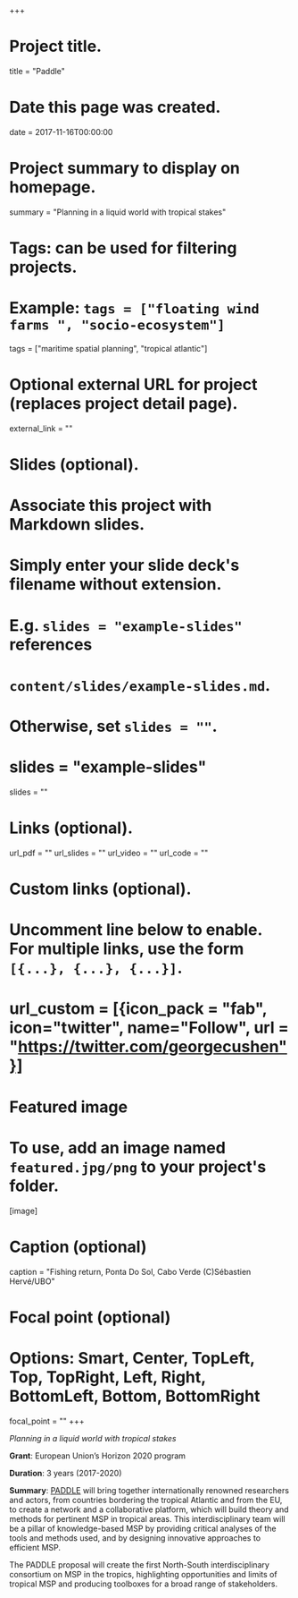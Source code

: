 +++
# Project title.
title = "Paddle"

# Date this page was created.
date = 2017-11-16T00:00:00

# Project summary to display on homepage.
summary = "Planning in a liquid world with tropical stakes"

# Tags: can be used for filtering projects.
# Example: `tags = ["floating wind farms ", "socio-ecosystem"]`
tags = ["maritime spatial planning", "tropical atlantic"]

# Optional external URL for project (replaces project detail page).
external_link = ""

# Slides (optional).
#   Associate this project with Markdown slides.
#   Simply enter your slide deck's filename without extension.
#   E.g. `slides = "example-slides"` references 
#   `content/slides/example-slides.md`.
#   Otherwise, set `slides = ""`.
# slides = "example-slides"
 slides = ""

# Links (optional).
url_pdf = ""
url_slides = ""
url_video = ""
url_code = ""

# Custom links (optional).
#   Uncomment line below to enable. For multiple links, use the form `[{...}, {...}, {...}]`.
# url_custom = [{icon_pack = "fab", icon="twitter", name="Follow", url = "https://twitter.com/georgecushen"}]

# Featured image
# To use, add an image named `featured.jpg/png` to your project's folder. 
[image]
  # Caption (optional)
  caption = "Fishing return, Ponta Do Sol, Cabo Verde (C)Sébastien Hervé/UBO"
  
  # Focal point (optional)
  # Options: Smart, Center, TopLeft, Top, TopRight, Left, Right, BottomLeft, Bottom, BottomRight
  focal_point = ""
+++


_Planning in a liquid world with tropical stakes_


__Grant__: European Union’s Horizon 2020 program

__Duration__: 3 years (2017-2020)

__Summary__: 
[PADDLE](https://www-iuem.univ-brest.fr/paddle) will bring together internationally renowned researchers and actors, from countries bordering the tropical Atlantic and from the EU, to create a network and a collaborative platform, which will build theory and methods for pertinent MSP in tropical areas. This interdisciplinary team will be a pillar of knowledge-based MSP by providing critical analyses of the tools and methods used, and by designing innovative approaches to efficient MSP.

The PADDLE proposal will create the first North-South interdisciplinary consortium on MSP in the tropics, highlighting opportunities and limits of tropical MSP and producing toolboxes for a broad range of stakeholders.


